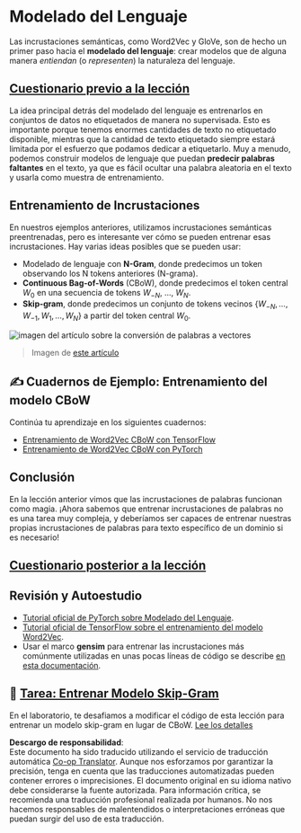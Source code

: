 <!--
CO_OP_TRANSLATOR_METADATA:
{
  "original_hash": "31b46ba1f3aa78578134d4829f88be53",
  "translation_date": "2025-08-24T09:13:33+00:00",
  "source_file": "lessons/5-NLP/15-LanguageModeling/README.md",
  "language_code": "es"
}
-->
# Modelado del Lenguaje

Las incrustaciones semánticas, como Word2Vec y GloVe, son de hecho un primer paso hacia el **modelado del lenguaje**: crear modelos que de alguna manera *entiendan* (o *representen*) la naturaleza del lenguaje.

## [Cuestionario previo a la lección](https://red-field-0a6ddfd03.1.azurestaticapps.net/quiz/115)

La idea principal detrás del modelado del lenguaje es entrenarlos en conjuntos de datos no etiquetados de manera no supervisada. Esto es importante porque tenemos enormes cantidades de texto no etiquetado disponible, mientras que la cantidad de texto etiquetado siempre estará limitada por el esfuerzo que podamos dedicar a etiquetarlo. Muy a menudo, podemos construir modelos de lenguaje que puedan **predecir palabras faltantes** en el texto, ya que es fácil ocultar una palabra aleatoria en el texto y usarla como muestra de entrenamiento.

## Entrenamiento de Incrustaciones

En nuestros ejemplos anteriores, utilizamos incrustaciones semánticas preentrenadas, pero es interesante ver cómo se pueden entrenar esas incrustaciones. Hay varias ideas posibles que se pueden usar:

* Modelado de lenguaje con **N-Gram**, donde predecimos un token observando los N tokens anteriores (N-grama).
* **Continuous Bag-of-Words** (CBoW), donde predecimos el token central $W_0$ en una secuencia de tokens $W_{-N}$, ..., $W_N$.
* **Skip-gram**, donde predecimos un conjunto de tokens vecinos {$W_{-N},\dots, W_{-1}, W_1,\dots, W_N$} a partir del token central $W_0$.

![imagen del artículo sobre la conversión de palabras a vectores](../../../../../lessons/5-NLP/14-Embeddings/images/example-algorithms-for-converting-words-to-vectors.png)

> Imagen de [este artículo](https://arxiv.org/pdf/1301.3781.pdf)

## ✍️ Cuadernos de Ejemplo: Entrenamiento del modelo CBoW

Continúa tu aprendizaje en los siguientes cuadernos:

* [Entrenamiento de Word2Vec CBoW con TensorFlow](../../../../../lessons/5-NLP/15-LanguageModeling/CBoW-TF.ipynb)
* [Entrenamiento de Word2Vec CBoW con PyTorch](../../../../../lessons/5-NLP/15-LanguageModeling/CBoW-PyTorch.ipynb)

## Conclusión

En la lección anterior vimos que las incrustaciones de palabras funcionan como magia. ¡Ahora sabemos que entrenar incrustaciones de palabras no es una tarea muy compleja, y deberíamos ser capaces de entrenar nuestras propias incrustaciones de palabras para texto específico de un dominio si es necesario!

## [Cuestionario posterior a la lección](https://red-field-0a6ddfd03.1.azurestaticapps.net/quiz/215)

## Revisión y Autoestudio

* [Tutorial oficial de PyTorch sobre Modelado del Lenguaje](https://pytorch.org/tutorials/beginner/nlp/word_embeddings_tutorial.html).
* [Tutorial oficial de TensorFlow sobre el entrenamiento del modelo Word2Vec](https://www.TensorFlow.org/tutorials/text/word2vec).
* Usar el marco **gensim** para entrenar las incrustaciones más comúnmente utilizadas en unas pocas líneas de código se describe [en esta documentación](https://pytorch.org/tutorials/beginner/nlp/word_embeddings_tutorial.html).

## 🚀 [Tarea: Entrenar Modelo Skip-Gram](lab/README.md)

En el laboratorio, te desafiamos a modificar el código de esta lección para entrenar un modelo skip-gram en lugar de CBoW. [Lee los detalles](lab/README.md)

**Descargo de responsabilidad**:  
Este documento ha sido traducido utilizando el servicio de traducción automática [Co-op Translator](https://github.com/Azure/co-op-translator). Aunque nos esforzamos por garantizar la precisión, tenga en cuenta que las traducciones automatizadas pueden contener errores o imprecisiones. El documento original en su idioma nativo debe considerarse la fuente autorizada. Para información crítica, se recomienda una traducción profesional realizada por humanos. No nos hacemos responsables de malentendidos o interpretaciones erróneas que puedan surgir del uso de esta traducción.